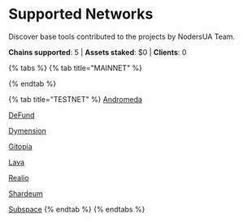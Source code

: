 # Supported Networks

Discover base tools contributed to the projects by NodersUA Team.

**Chains supported**: 5 | **Assets staked**: $0 | **Clients**: 0

{% tabs %}
{% tab title="MAINNET" %}

{% endtab %}

{% tab title="TESTNET" %}
[Andromeda](../testnet/andromeda/)

[DeFund](../testnet/defund/)

[Dymension](../testnet/dimension/)

[Gitopia](../testnet/gitopia/)

[Lava](../testnet/lava-network/)

[Realio](../testnet/realio/)

[Shardeum](../testnet/shardeum/)

[Subspace](broken-reference)
{% endtab %}
{% endtabs %}
